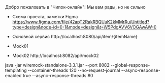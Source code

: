Добро пожаловать в "Чипок-онлайн"! Мы вам рады, но не сильно


- Схема проекта, заметки Figma https://www.figma.com/file/42apT2RakRBQUuK2kMMrRu/Untitled?type=design&node-id=0-1&mode=design&t=W5PdgAVV6VOGAwAW-0


- Основной сервис http://localhost:8080/api/item/{itemName}


- Mock01


- Mock02 http://localhost:8082/api/mock02

java -jar wiremock-standalone-3.3.1.jar
--port 8082 --global-response-templating
--container-threads 120
--no-request-journal
--async-response-enabled true
--async-response-threads 80